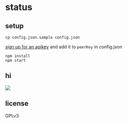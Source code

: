 # status

## setup

    cp config.json.sample config.json

[sign up for an apikey](http://peerjs.com/) and add it to `peerKey` in config.json

    npm install
    npm start

## hi
![](https://dl.dropboxusercontent.com/u/37968874/gifs/cat-typing-hacking-keyboard-computer.gif)

## license

GPLv3
